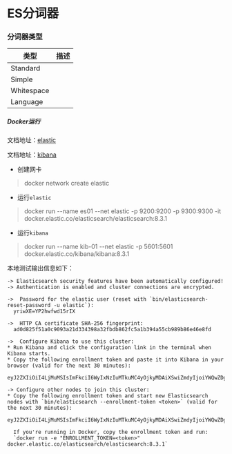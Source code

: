 # ES分词器

### 分词器类型

| 类型      | 描述 |
| ----------- | ----------- |
| Standard      |         |
| Simple   |          |
| Whitespace   |          |
| Language   |          | 
 

##### Docker运行
文档地址：[elastic](https://www.elastic.co/guide/en/elasticsearch/reference/current/docker.html)

文档地址：[kibana](https://www.elastic.co/guide/en/kibana/8.3/docker.html)

* 创建网卡
>docker network create elastic

* 运行`elastic`
>docker run --name es01 --net elastic -p 9200:9200 -p 9300:9300 -it docker.elastic.co/elasticsearch/elasticsearch:8.3.1

* 运行`kibana`
>docker run --name kib-01 --net elastic -p 5601:5601 docker.elastic.co/kibana/kibana:8.3.1

本地测试输出信息如下：
```
-> Elasticsearch security features have been automatically configured!
-> Authentication is enabled and cluster connections are encrypted.

->  Password for the elastic user (reset with `bin/elasticsearch-reset-password -u elastic`):
  yriwXE=YP2hwfwd15rIX

->  HTTP CA certificate SHA-256 fingerprint:
  ad0d825f51a0c9093a21d334398a32fbdb862fc5a1b394a55cb989b86e46e8fd

->  Configure Kibana to use this cluster:
* Run Kibana and click the configuration link in the terminal when Kibana starts.
* Copy the following enrollment token and paste it into Kibana in your browser (valid for the next 30 minutes):
  eyJ2ZXIiOiI4LjMuMSIsImFkciI6WyIxNzIuMTkuMC4yOjkyMDAiXSwiZmdyIjoiYWQwZDgyNWY1MWEwYzkwOTNhMjFkMzM0Mzk4YTMyZmJkYjg2MmZjNWExYjM5NGE1NWNiOTg5Yjg2ZTQ2ZThmZCIsImtleSI6Il9OTVp6WUVCWm5VNnBaS1hGcFR2OnhxNTRUNmhoU3ZtM1J6SGZMNkNTd0EifQ==

-> Configure other nodes to join this cluster:
* Copy the following enrollment token and start new Elasticsearch nodes with `bin/elasticsearch --enrollment-token <token>` (valid for the next 30 minutes):
  eyJ2ZXIiOiI4LjMuMSIsImFkciI6WyIxNzIuMTkuMC4yOjkyMDAiXSwiZmdyIjoiYWQwZDgyNWY1MWEwYzkwOTNhMjFkMzM0Mzk4YTMyZmJkYjg2MmZjNWExYjM5NGE1NWNiOTg5Yjg2ZTQ2ZThmZCIsImtleSI6Il90TVp6WUVCWm5VNnBaS1hGcFR4OkxtMW8yS3BDU2V1dEJUOU9QNXJmNlEifQ==

  If you're running in Docker, copy the enrollment token and run:
  `docker run -e "ENROLLMENT_TOKEN=<token>" docker.elastic.co/elasticsearch/elasticsearch:8.3.1` 
```
